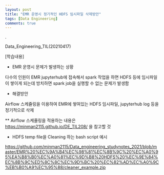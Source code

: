 ```yaml
---
layout: post
title: "EMR 운영시 정기적인 HDFS 임시파일 삭제방안"
tags: [Data Engineering]
comments: true
---
```


.

Data_Engineering_TIL(20210417)

[학습내용]

- EMR 운영시 문제가 발생하는 상황

다수의 인원이 EMR jupyterhub에 접속해서 spark 작업을 하면 HDFS 등에 임시파일이 쌓이게 되는데 방치하면 spark job을 실행할 수 없는 문제가 발생함

- 해결방안

Airflow 스케쥴링을 이용하여 EMR에 쌓여있는 HDFS 임시파일, jupyterhub log 등을 정기적으로 삭제

** Airflow 스케쥴링을 적용하는 내용은 https://minman2115.github.io/DE_TIL208/ 을 참고할 것

- HDFS temp file을 Cleaning 하는 bash script 예시

https://github.com/minman2115/Data_engineering_studynotes_2021/blob/master/EMR%20%EC%9A%B4%EC%98%81%EC%8B%9C%20%EC%A0%95%EA%B8%B0%EC%A0%81%EC%9D%B8%20HDFS%20%EC%9E%84%EC%8B%9C%ED%8C%8C%EC%9D%BC%20%EC%82%AD%EC%A0%9C%EB%B0%A9%EC%95%88/cleaner_example.zip
